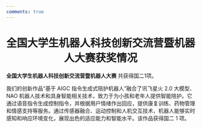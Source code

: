 ```yaml
---
comments: true
---
```


# <center>全国大学生机器人科技创新交流营暨机器人大赛获奖情况</center>  

**全国大学生机器人科技创新交流营暨机器人大赛** 共获得国二1项。

我们的创新作品“基于 AIGC 指令生成式陪护机器人”融合了讯飞星火 2.0 大模型、NAO 机器人技术和具身智能相关技术，致力于为小孩和老年人提供智能陪护。它通过语音指令生成控制指令，并根据用户情绪作出回应，提供康复训练、药物管理和情感支持等服务。通过传感器融合、运动控制和人机交互技术，机器人能够实时感知和响应环境变化，展现出色的适应能力和智能水平。该作品获得国二 1 项。
